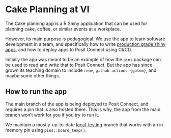 
<!-- README.md is generated from README.Rmd. Please edit that file -->

# Cake Planning at VI

<!-- badges: start -->
<!-- badges: end -->

The Cake planning app is a R Shiny application that can be used for
planning cake, coffee, or similar events at a workplace.

However, its main purpose is pedagogical. We use the app to learn
software development in a team, and specifically how to write
[production grade shiny apps](https://engineering-shiny.org/), and how
to deploy apps to Posit Connect using CI/CD.

Initially the app was meant to be an example of how the `pins` package
can be used to read and write that to Posit Connect. But the app has
since grown its teaching domain to include `renv`, `github actions`,
`{golem}`, and maybe some other things.

## How to run the app

The main branch of the app is being deployed to Posit Connect, and
requires a pin that is also hosted there. This is why, the app from the
main branch won’t work for you if you try to run it.

We maintain a mostly-up-to-date
[local-testing](https://github.com/NorwegianVeterinaryInstitute/cake-planning/tree/local-testing)
branch that works with an in-memory pin using `pins::board_temp()`.
